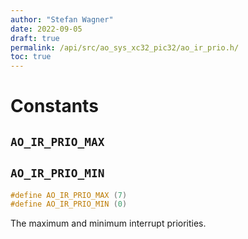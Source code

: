 ```yaml
---
author: "Stefan Wagner"
date: 2022-09-05
draft: true
permalink: /api/src/ao_sys_xc32_pic32/ao_ir_prio.h/
toc: true
---
```


# Constants

## `AO_IR_PRIO_MAX`
## `AO_IR_PRIO_MIN`

```c
#define AO_IR_PRIO_MAX (7)
#define AO_IR_PRIO_MIN (0)
```

The maximum and minimum interrupt priorities.
